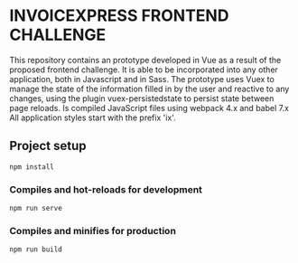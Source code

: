 # INVOICEXPRESS FRONTEND CHALLENGE
This repository contains an prototype developed in Vue as a result of the proposed frontend challenge.
It is able to be incorporated into any other application, both in Javascript and in Sass. 
The prototype uses Vuex to manage the state of the information filled in by the user and reactive to any changes, using the plugin vuex-persistedstate to persist state between page reloads.
Is compiled JavaScript files using webpack 4.x and babel 7.x
All application styles start with the prefix 'ix'.



## Project setup
```
npm install
```

### Compiles and hot-reloads for development
```
npm run serve
```

### Compiles and minifies for production
```
npm run build
```
